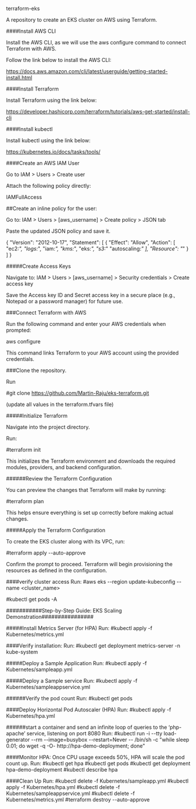 terraform-eks

A repository to create an EKS cluster on AWS using Terraform.

####Install AWS CLI

Install the AWS CLI, as we will use the aws configure command to connect Terraform with AWS.

Follow the link below to install the AWS CLI:

https://docs.aws.amazon.com/cli/latest/userguide/getting-started-install.html

####Install Terraform

Install Terraform using the link below:

https://developer.hashicorp.com/terraform/tutorials/aws-get-started/install-cli

####Install kubectl

Install kubectl using the link below:

https://kubernetes.io/docs/tasks/tools/

####Create an AWS IAM User

Go to IAM > Users > Create user

Attach the following policy directly:

IAMFullAccess

##Create an inline policy for the user:

Go to: IAM > Users > [aws_username] > Create policy > JSON tab

Paste the updated JSON policy and save it.

{
	"Version": "2012-10-17",
	"Statement": [
		{
			"Effect": "Allow",
			"Action": [
				"ec2:*",
				"logs:*",
				"iam:*",
				"kms:*",
				"eks:*",
				"s3:*"
				"autoscaling:*"
			],
			"Resource": "*"
		}
	]
}

#####Create Access Keys


Navigate to: IAM > Users > [aws_username] > Security credentials > Create access key

Save the Access key ID and Secret access key in a secure place (e.g., Notepad or a password manager) for future use.

###Connect Terraform with AWS

Run the following command and enter your AWS credentials when prompted:

aws configure

This command links Terraform to your AWS account using the provided credentials.

###Clone the repository.

Run

#git clone https://github.com/Martin-Raju/eks-terraform.git

(update all  values in the terraform.tfvars file)

#####Initialize Terraform

Navigate into the project directory.

Run:

#terraform init

This initializes the Terraform environment and downloads the required modules, providers, and backend configuration.

######Review the Terraform Configuration

You can preview the changes that Terraform will make by running:

#terraform plan

This helps ensure everything is set up correctly before making actual changes.

#####Apply the Terraform Configuration

To create the EKS cluster along with its VPC, run:

#terraform apply --auto-approve

Confirm the prompt to proceed. Terraform will begin provisioning the resources as defined in the configuration.

####verify cluster access
Run:
#aws eks --region <region> update-kubeconfig --name <cluster_name>

#kubectl get pods -A


###########Step-by-Step Guide: EKS Scaling Demonstration################

#####Install Metrics Server (for HPA)
Run:
#kubectl apply -f Kubernetes/metrics.yml

####Verify installation:
Run:
#kubectl get deployment metrics-server -n kube-system

#####Deploy a Sample Application
Run:
#kubectl apply -f Kubernetes/sampleapp.yml

#####Deploy a Sample service
Run:
#kubectl apply -f Kubernetes/sampleappservice.yml

######Verify the pod count 
Run:
#kubectl get pods 

####Deploy Horizontal Pod Autoscaler (HPA)
Run:
#kubectl apply -f Kubernetes/hpa.yml

######start a container and send an infinite loop of queries to the ‘php-apache’ service, listening on port 8080
Run:
#kubectl run -i --tty load-generator --rm --image=busybox --restart=Never -- /bin/sh -c "while sleep 0.01; do wget -q -O- http://hpa-demo-deployment; done"

####Monitor HPA:
Once CPU usage exceeds 50%, HPA will scale the pod count up.
Run:
#kubectl get hpa
#kubectl get pods
#kubectl get deployment hpa-demo-deployment 
#kubectl describe hpa

####Clean Up 
Run:
#kubectl delete -f Kubernetes/sampleapp.yml
#kubectl apply -f Kubernetes/hpa.yml
#kubectl delete -f Kubernetes/sampleappservice.yml
#kubectl delete -f Kubernetes/metrics.yml
#terraform destroy --auto-approve

